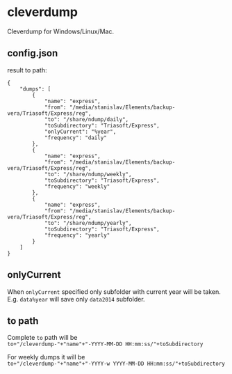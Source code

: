 cleverdump
==========

Cleverdump for Windows/Linux/Mac.


config.json
-----------
result to path:
```
{
    "dumps": [
        {
            "name": "express",
            "from": "/media/stanislav/Elements/backup-vera/Triasoft/Express/reg",
            "to": "/share/ndump/daily",
            "toSubdirectory": "Triasoft/Express",
            "onlyCurrent": "%year",
            "frequency": "daily"
        },
        {
            "name": "express",
            "from": "/media/stanislav/Elements/backup-vera/Triasoft/Express/reg",
            "to": "/share/ndump/weekly",
            "toSubdirectory": "Triasoft/Express",
            "frequency": "weekly"
        },
        {
            "name": "express",
            "from": "/media/stanislav/Elements/backup-vera/Triasoft/Express/reg",
            "to": "/share/ndump/yearly",
            "toSubdirectory": "Triasoft/Express",
            "frequency": "yearly"
        }
    ]
}
```

onlyCurrent
----------
When `onlyCurrent` specified only subfolder with current year will be taken.  
E.g. `data%year` will save only `data2014` subfolder. 

to path
-------
Complete `to` path will be  
`to+"/cleverdump-"+"name"+"-YYYY-MM-DD HH:mm:ss/"+toSubdirectory`    

For weekly dumps it will be  
`to+"/cleverdump-"+"name"+"-YYYY-w YYYY-MM-DD HH:mm:ss/"+toSubdirectory`  
